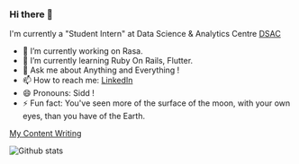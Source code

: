 ### Hi there 👋

I'm currently a "Student Intern" at Data Science & Analytics Centre [DSAC](dsackce.com/)

- 🔭 I’m currently working on Rasa.
- 🌱 I’m currently learning Ruby On Rails, Flutter.
- 💬 Ask me about Anything and Everything !
- 📫 How to reach me: [LinkedIn](https://www.linkedin.com/in/gowrisankar-jg/)
- 😄 Pronouns: Sidd !
- ⚡ Fun fact: You've seen more of the surface of the moon, with your own eyes, than you have of the Earth. 

[My Content Writing](https://medium.com/@jggowrisankar)

![Github stats](https://github-readme-stats.vercel.app/api?username=GowriSankar-JG&show_icons=true&cache_seconds=86400) 
